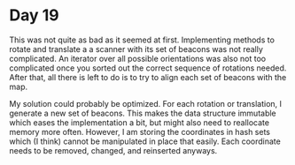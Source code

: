 # Day 19

This was not quite as bad as it seemed at first.
Implementing methods to rotate and translate a a scanner
with its set of beacons
was not really complicated.
An iterator over all possible orientations was also not too complicated
once you sorted out the correct sequence of rotations needed.
After that,
all there is left to do is to try to align each set of beacons with the map.

My solution could probably be optimized.
For each rotation or translation,
I generate a new set of beacons.
This makes the data structure immutable which eases the implementation a bit,
but might also need to reallocate memory more often.
However,
I am storing the coordinates in hash sets which (I think) cannot be manipulated
in place that easily.
Each coordinate needs to be removed, changed, and reinserted anyways.